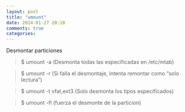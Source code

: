 ```yaml
---
layout: post
title: "umount"
date: 2014-01-27 20:10
comments: true
categories: 
---
```

Desmontar particiones 

>$ umount -a (Desmonta todas las especificadas en /etc/mtab) 

>$ umount -r (Si falla el desmontaje, intenta remontar como “solo lectura”) 

>$ umount -t vfat,ext3 (Solo desmonta los tipos especificados) 

>$ umount -fl (fuerza el desmonte de la particion)

